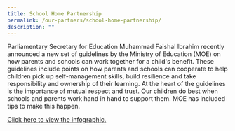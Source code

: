 ```yaml
---
title: School Home Partnership
permalink: /our-partners/school-home-partnership/
description: ""
---
```

Parliamentary Secretary for Education Muhammad Faishal Ibrahim recently announced a new set of guidelines by the Ministry of Education (MOE) on how parents and schools can work together for a child's benefit. These guidelines include points on how parents and schools can cooperate to help children pick up self-management skills, build resilience and take responsibility and ownership of their learning. At the heart of the guidelines is the importance of mutual respect and trust. Our children do best when schools and parents work hand in hand to support them. MOE has included tips to make this happen.  
  
[Click here to view the infographic.](/files/guidelines-for-school-home-partnership.pdf)
